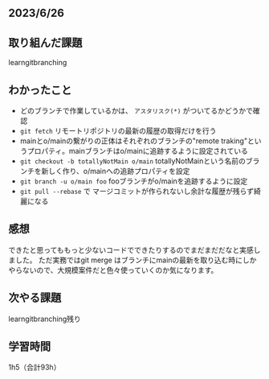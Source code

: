 ## 2023/6/26
## 取り組んだ課題
learngitbranching

## わかったこと
- どのブランチで作業しているかは、 `アスタリスク(*)` がついてるかどうかで確認
- `git fetch` リモートリポジトリの最新の履歴の取得だけを行う
- mainとo/mainの繋がりの正体はそれぞれのブランチの"remote traking"というプロパティ。mainブランチはo/mainに追跡するように設定されている
- `git checkout -b totallyNotMain o/main` totallyNotMainという名前のブランチを新しく作り、o/mainへの追跡プロパティを設定
- `git branch -u o/main foo` fooブランチがo/mainを追跡するように設定
- `git pull --rebase` で マージコミットが作られないし余計な履歴が残らず綺麗になる


## 感想
できたと思ってももっと少ないコードでできたりするのでまだまだだなと実感しました。
ただ実務ではgit merge はブランチにmainの最新を取り込む時にしかやらないので、大規模案件だと色々使っていくのか気になります。


## 次やる課題
learngitbranching残り

## 学習時間
1h5（合計93h）
